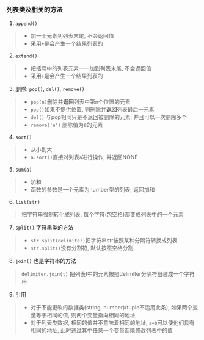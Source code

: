 ### 列表类及相关的方法
1. `append()`
> - 加一个元素到列表末尾, 不会返回值
> - 采用`+`是会产生一个结果列表的
2. `extend()`
> - 把括号中的列表元素一一加到列表末尾, 不会返回值
> - 采用`+`是会产生一个结果列表的
3. 删除: `pop()`, `del()`, `remove()`
> - `pop(n)`删除并**返回**列表中第n个位置的元素
> - `pop()`如果不提供位置, 则删除并**返回**列表最后一元素
> - `del()` 与pop相同只是不返回被删除的元素, 并且可以一次删除多个
> - `remove('a')` 删除值为a的元素

4. `sort()`
> - 从小到大
> - `a.sort()`直接对列表`a`进行操作, 并返回NONE
5. `sum(a)`
> - 加和
> - 函数的参数是一个元素为number型的列表, 返回加和
6. `list(str)`
> 把字符串强制转化成列表, 每个字符(包空格)都变成列表中的一个元素
7. `split()` 字符串类的方法
> - `str.split(delimiter)`把字符串str按照某种分隔符转换成列表
> - `str.split()`没有分割符, 默认按照空格分割
8. `join()` 也是字符串的方法
> `delimiter.join(t)` 把列表t中的元素按照delimiter分隔符组装成一个字符串
9. 引用
> - 对于不能更改的数据类(string, number)(tuple不适用此条), 如果两个变量等于相同的值, 则两个变量指向相同的地址
> - 对于列表类数据, 相同的值并不意味着相同的地址, `a=b`可以使他们具有相同的地址, 此时通过其中任意一个变量都能修改列表中的值